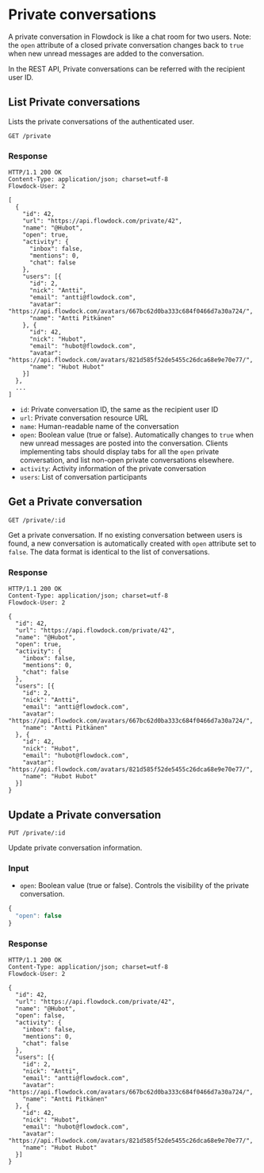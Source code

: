 # Private conversations

A private conversation in Flowdock is like a chat room for two users. Note: the `open` attribute of a closed private conversation changes back to `true` when new unread messages are added to the conversation.

In the REST API, Private conversations can be referred with the recipient user ID.

## List Private conversations

Lists the private conversations of the authenticated user.

```
GET /private
```

### Response
```
HTTP/1.1 200 OK
Content-Type: application/json; charset=utf-8
Flowdock-User: 2
```
```
[
  {
    "id": 42,
    "url": "https://api.flowdock.com/private/42",
    "name": "@Hubot",
    "open": true,
    "activity": {
      "inbox": false,
      "mentions": 0,
      "chat": false
    },
    "users": [{
      "id": 2,
      "nick": "Antti",
      "email": "antti@flowdock.com",
      "avatar": "https://api.flowdock.com/avatars/667bc62d0ba333c684f0466d7a30a724/",
      "name": "Antti Pitkänen"
    }, {
      "id": 42,
      "nick": "Hubot",
      "email": "hubot@flowdock.com",
      "avatar": "https://api.flowdock.com/avatars/821d585f52de5455c26dca68e9e70e77/",
      "name": "Hubot Hubot"
    }]
  },
  ...
]
```

* `id`: Private conversation ID, the same as the recipient user ID
* `url`: Private conversation resource URL
* `name`: Human-readable name of the conversation
* `open`: Boolean value (true or false). Automatically changes to `true` when new unread messages are posted into the conversation. Clients implementing tabs should display tabs for all the `open` private conversation, and list non-open private conversations elsewhere.
* `activity`: Activity information of the private conversation
* `users`: List of conversation participants

## Get a Private conversation
```
GET /private/:id
```
Get a private conversation. If no existing conversation between users is found, a new conversation is automatically created with `open` attribute set to `false`. The data format is identical to the list of conversations.

### Response
```
HTTP/1.1 200 OK
Content-Type: application/json; charset=utf-8
Flowdock-User: 2
```
```
{
  "id": 42,
  "url": "https://api.flowdock.com/private/42",
  "name": "@Hubot",
  "open": true,
  "activity": {
    "inbox": false,
    "mentions": 0,
    "chat": false
  },
  "users": [{
    "id": 2,
    "nick": "Antti",
    "email": "antti@flowdock.com",
    "avatar": "https://api.flowdock.com/avatars/667bc62d0ba333c684f0466d7a30a724/",
    "name": "Antti Pitkänen"
  }, {
    "id": 42,
    "nick": "Hubot",
    "email": "hubot@flowdock.com",
    "avatar": "https://api.flowdock.com/avatars/821d585f52de5455c26dca68e9e70e77/",
    "name": "Hubot Hubot"
  }]
}
```

## Update a Private conversation
```
PUT /private/:id
```
Update private conversation information.

### Input

* `open`: Boolean value (true or false). Controls the visibility of the private conversation.

```javascript
{
  "open": false
}
```
### Response
```
HTTP/1.1 200 OK
Content-Type: application/json; charset=utf-8
Flowdock-User: 2
```
```
{
  "id": 42,
  "url": "https://api.flowdock.com/private/42",
  "name": "@Hubot",
  "open": false,
  "activity": {
    "inbox": false,
    "mentions": 0,
    "chat": false
  },
  "users": [{
    "id": 2,
    "nick": "Antti",
    "email": "antti@flowdock.com",
    "avatar": "https://api.flowdock.com/avatars/667bc62d0ba333c684f0466d7a30a724/",
    "name": "Antti Pitkänen"
  }, {
    "id": 42,
    "nick": "Hubot",
    "email": "hubot@flowdock.com",
    "avatar": "https://api.flowdock.com/avatars/821d585f52de5455c26dca68e9e70e77/",
    "name": "Hubot Hubot"
  }]
}
```
